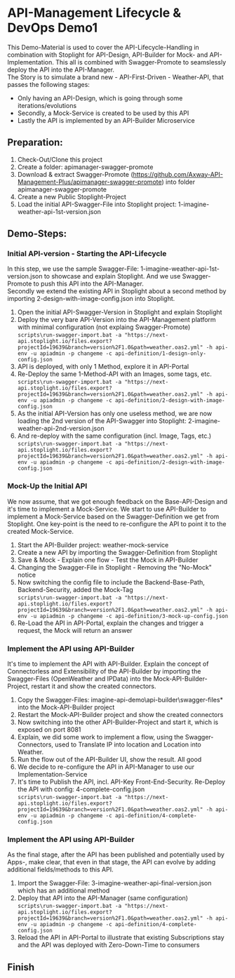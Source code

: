 # API-Management Lifecycle & DevOps Demo1
This Demo-Material is used to cover the API-Lifecycle-Handling in combination with Stoplight for API-Design, API-Builder for Mock- and API-Implementation. This all is combined with Swagger-Promote to seamslessly deploy the API into the API-Manager.  
The Story is to simulate a brand new - API-First-Driven - Weather-API, that passes the following stages:
- Only having an API-Design, which is going through some iterations/evolutions  
- Secondly, a Mock-Service is created to be used by this API  
- Lastly the API is implemented by an API-Builder Microservice  

## Preparation:
1. Check-Out/Clone this project
2. Create a folder: apimanager-swagger-promote
3. Download & extract Swagger-Promote (https://github.com/Axway-API-Management-Plus/apimanager-swagger-promote) into folder apimanager-swagger-promote
4. Create a new Public Stoplight-Project
5. Load the initial API-Swagger-File into Stoplight project: 1-imagine-weather-api-1st-version.json

## Demo-Steps:

### Initial API-version - Starting the API-Lifecycle
In this step, we use the sample Swagger-File: 1-imagine-weather-api-1st-version.json to showcase and explain Stoplight. And we use Swagger-Promote to push this API into the API-Manager.  
Secondly we extend the existing API in Stoplight about a second method by importing 2-design-with-image-config.json into Stoplight.  

1. Open the initial API-Swagger-Version in Stoplight and explain Stoplight  
2. Deploy the very bare API-Version into the API-Management platform with minimal configuration (not explaing Swagger-Promote)  
``
scripts\run-swagger-import.bat -a "https://next-api.stoplight.io/files.export?projectId=19639&branch=version%2F1.0&path=weather.oas2.yml" -h api-env -u apiadmin -p changeme -c api-definition/1-design-only-config.json
``
3. API is deployed, with only 1 Method, explore it in API-Portal  
4. Re-Deploy the same 1-Method-API with an Images, some tags, etc.  
``
scripts\run-swagger-import.bat -a "https://next-api.stoplight.io/files.export?projectId=19639&branch=version%2F1.0&path=weather.oas2.yml" -h api-env -u apiadmin -p changeme -c api-definition/2-design-with-image-config.json
``
4. As the initial API-Version has only one useless method, we are now loading the 2nd version of the API-Swagger into Stoplight: 2-imagine-weather-api-2nd-version.json  
5. And re-deploy with the same configuration (incl. Image, Tags, etc.)  
``
scripts\run-swagger-import.bat -a "https://next-api.stoplight.io/files.export?projectId=19639&branch=version%2F1.0&path=weather.oas2.yml" -h api-env -u apiadmin -p changeme -c api-definition/2-design-with-image-config.json
``

### Mock-Up the Initial API
We now assume, that we got enough feedback on the Base-API-Design and it's time to implement a Mock-Service. We start to use API-Builder to implement a Mock-Service based on the Swagger-Definition we get from Stoplight. One key-point is the need to re-configure the API to point it to the created Mock-Service.  

1. Start the API-Builder project: weather-mock-service
2. Create a new API by importing the Swagger-Definition from Stoplight
3. Save & Mock - Explain one flow - Test the Mock in API-Builder
4. Changing the Swagger-File in Stoplight - Removing the "No-Mock" notice
5. Now switching the config file to include the Backend-Base-Path, Backend-Security, added the Mock-Tag  
``
scripts\run-swagger-import.bat -a "https://next-api.stoplight.io/files.export?projectId=19639&branch=version%2F1.0&path=weather.oas2.yml" -h api-env -u apiadmin -p changeme -c api-definition/3-mock-up-config.json
``
6. Re-Load the API in API-Portal, explain the changes and trigger a request, the Mock will return an answer  

### Implement the API using API-Builder
It's time to implement the API with API-Builder. Explain the concept of Connectorless and Extensibility of the API-Builder by importing the Swagger-Files (OpenWeather and IPData) into the Mock-API-Builder-Project, restart it and show the created connectors.

1. Copy the Swagger-Files: imagine-api-demo\api-builder\swagger-files\* into the Mock-API-Builder project
2. Restart the Mock-API-Builder project and show the created connectors
3. Now switching into the other API-Builder-Project and start it, which is exposed on port 8081
4. Explain, we did some work to implement a flow, using the Swagger-Connectors, used to Translate IP into location and Location into Weather.
5. Run the flow out of the API-Builder UI, show the result. All good
6. We decide to re-configure the API in API-Manager to use our Implementation-Service
7. It's time to Publish the API, incl. API-Key Front-End-Security. Re-Deploy the API with config: 4-complete-config.json  
``
scripts\run-swagger-import.bat -a "https://next-api.stoplight.io/files.export?projectId=19639&branch=version%2F1.0&path=weather.oas2.yml" -h api-env -u apiadmin -p changeme -c api-definition/4-complete-config.json
``
### Implement the API using API-Builder
As the final stage, after the API has been published and potentially used by Apps-, make clear, that even in that stage, the API can evolve by adding additional fields/methods to this API.  

1. Import the Swagger-File: 3-imagine-weather-api-final-version.json which has an additional method  
2. Deploy that API into the API-Manager (same configuration)  
``
scripts\run-swagger-import.bat -a "https://next-api.stoplight.io/files.export?projectId=19639&branch=version%2F1.0&path=weather.oas2.yml" -h api-env -u apiadmin -p changeme -c api-definition/4-complete-config.json
``
3. Reload the API in API-Portal to illustrate that existing Subscriptions stay and the API was deployed with Zero-Down-Time to consumers

## Finish
